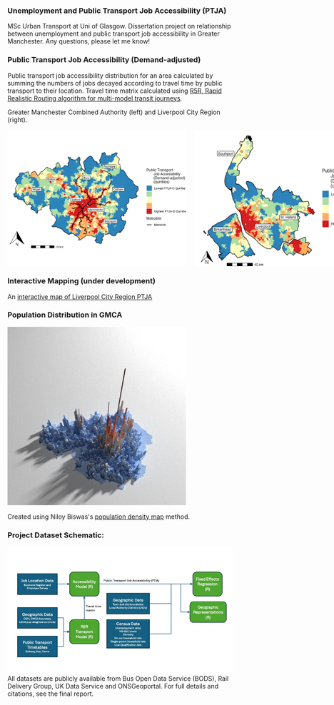 ### Unemployment and Public Transport Job Accessibility (PTJA)
MSc Urban Transport at Uni of Glasgow. Dissertation project on relationship between unemployment and public transport job accessibility in Greater Manchester. Any questions, please let me know!

### Public Transport Job Accessibility (Demand-adjusted)
Public transport job accessibility distribution for an area calculated by summing the numbers of jobs decayed according to travel time by public transport to their location. Travel time matrix calculated using [R5R, Rapid Realistic Routing algorithm for multi-model transit journeys](https://github.com/ipeaGIT/r5r).

Greater Manchester Combined Authority (left) and Liverpool City Region (right). 
<div style="display: flex; flex-direction: row; gap: 20px;">
  <img src="Greater_Manchester_Combined_Authority/Images/PTJA_D_GMCA.jpeg" width="400">
  <img src="Liverpool_City_Region/Images/PTJA_D.jpeg" alt="PTJDA-D" width="400">
</div>

### Interactive Mapping (under development)
An [interactive map of Liverpool City Region PTJA](https://samallwood.github.io/Unemployment_Public_Transport_Access/)

### Population Distribution in GMCA
<img src="Greater_Manchester_Combined_Authority/Images/Population_GMCA.png" alt="Pop_dens" width="400">

Created using Niloy Biswas's [population density map](https://github.com/niloy-biswas/Population-Density-Map/) method.

### Project Dataset Schematic:
<img src="Greater_Manchester_Combined_Authority/Images/Dataset_diagram.jpg" alt="Datasets" width="800">
All datasets are publicly available from Bus Open Data Service (BODS), Rail Delivery Group, UK Data Service and ONSGeoportal. 
For full details and citations, see the final report.
